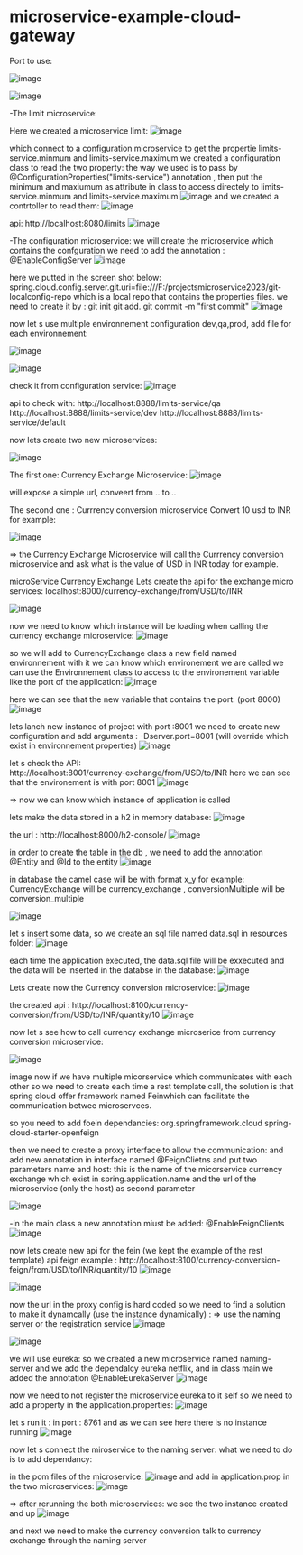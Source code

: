 # microservice-example-cloud-gateway

Port to use:

![image](https://github.com/ghailen/microservice-example-cloud-gateway/assets/36199753/4998230a-ad39-4847-beb2-4cb205f554bd)

![image](https://github.com/ghailen/microservice-example-cloud-gateway/assets/36199753/a601986a-4bd4-446a-be13-3855eca9bad0)


-The limit microservice:

Here we created a microservice limit: 
![image](https://github.com/ghailen/microservice-example-cloud-gateway/assets/36199753/3457f3fc-7458-42db-861b-3051b7f25796)

which connect to a configuration microservice to get the propertie limits-service.minmum and  limits-service.maximum
we created a configuration class to read the two property: the way we used is to pass by @ConfigurationProperties("limits-service") annotation , then put the minimum and maxiumum as attribute in class to access directely to limits-service.minmum and  limits-service.maximum
![image](https://github.com/ghailen/microservice-example-cloud-gateway/assets/36199753/aa381a9a-c14d-441c-967f-a6a16b79a658)
 and we created a contrtoller to read them:
 ![image](https://github.com/ghailen/microservice-example-cloud-gateway/assets/36199753/16eb3f65-ca58-4e6d-a13c-c1f372c9d32a)

api: http://localhost:8080/limits 
![image](https://github.com/ghailen/microservice-example-cloud-gateway/assets/36199753/f1a67218-e8c6-4d1b-8b70-c619ce4c7ab4)


-The configuration microservice:
we will create the microservice which contains the confguration
we need to add the annotation : @EnableConfigServer
![image](https://github.com/ghailen/microservice-example-cloud-gateway/assets/36199753/d914181f-2cbf-49aa-b1d7-17e136c9c067)

here we putted in the screen shot below: spring.cloud.config.server.git.uri=file:///F:/projectsmicroservice2023/git-localconfig-repo  which is a local repo that contains the properties files.
we need to create it by : 
git init
git add.
git commit -m "first commit"
![image](https://github.com/ghailen/microservice-example-cloud-gateway/assets/36199753/7e8f37a3-382e-4303-960d-572a37810f3d)

now let s use multiple environnement configuration dev,qa,prod,
add file for each environnement:

![image](https://github.com/ghailen/microservice-example-cloud-gateway/assets/36199753/9a9f8a16-73e9-4f81-8ea3-bbd22629791e)

![image](https://github.com/ghailen/microservice-example-cloud-gateway/assets/36199753/bfcedf00-8c2d-4753-babf-2bd397773ac1)

check it from configuration service:
![image](https://github.com/ghailen/microservice-example-cloud-gateway/assets/36199753/9466460f-db3b-45e5-90ce-d69952a635e5)

api to check with:
http://localhost:8888/limits-service/qa
http://localhost:8888/limits-service/dev
http://localhost:8888/limits-service/default

now lets create two new microservices: 

![image](https://github.com/ghailen/microservice-example-cloud-gateway/assets/36199753/a1edb3e2-934f-4c6f-ba28-0182831f9dc4)


The first one: Currency Exchange Microservice:
![image](https://github.com/ghailen/microservice-example-cloud-gateway/assets/36199753/fe3f1fe4-4fdb-43ef-857c-de70e6b7ba9c)

will expose a simple url, conveert from .. to ..

The second one : Currrency conversion microservice
Convert 10 usd to INR for example:

![image](https://github.com/ghailen/microservice-example-cloud-gateway/assets/36199753/674ec6e4-4e91-4706-95d1-837341cde430)



=> the Currency Exchange Microservice will call the Currrency conversion microservice and ask what is the value of USD in INR today for example.


microService Currency Exchange
Lets create the api for the exchange micro services:
localhost:8000/currency-exchange/from/USD/to/INR

![image](https://github.com/ghailen/microservice-example-cloud-gateway/assets/36199753/a2d7f4ed-373e-49f9-9483-56aecaf553c0)

now we need to know which instance will be loading when calling the currency exchange microservice:
![image](https://github.com/ghailen/microservice-example-cloud-gateway/assets/36199753/eb85a81e-7a15-4a21-bbce-a39855f27a31)

so we will add to CurrencyExchange class a new field named environnement with it we can know which environement we are called
we can use the Environnement class to access to the environement variable like the port of the application:
![image](https://github.com/ghailen/microservice-example-cloud-gateway/assets/36199753/f0b7672b-538b-44d9-95fe-576ae7ca8e00)

here we can see that the new variable that contains the port: (port 8000)
![image](https://github.com/ghailen/microservice-example-cloud-gateway/assets/36199753/a65e59cf-6790-4499-8103-716993574e03)

lets lanch new instance of project with port :8001
we need to create new configuration and add arguments : -Dserver.port=8001 (will override which exist in environnement properties)
![image](https://github.com/ghailen/microservice-example-cloud-gateway/assets/36199753/f86ce3a8-a187-4816-9aa2-d8ab31311d1b)

let s check the API:  
http://localhost:8001/currency-exchange/from/USD/to/INR
here we can see that the environement is with port 8001
![image](https://github.com/ghailen/microservice-example-cloud-gateway/assets/36199753/6edb0ff8-fc61-4029-b921-c38588934bb9)

=> now we can know which instance of application is called

lets make the data stored in a h2 in memory database:
![image](https://github.com/ghailen/microservice-example-cloud-gateway/assets/36199753/4c20d2ba-b2e2-48ca-8935-a7fe8b96526c)

the url : http://localhost:8000/h2-console/
![image](https://github.com/ghailen/microservice-example-cloud-gateway/assets/36199753/157d6405-7ffd-4bb2-b0cf-e33961bbe3eb)

in order to create the table in the db , we need to add the annotation @Entity and @Id to the entity 
![image](https://github.com/ghailen/microservice-example-cloud-gateway/assets/36199753/6ced933c-f911-435d-aa12-5786959b4908)

in database the camel case will be with format x_y for example: CurrencyExchange will be currency_exchange ,  conversionMultiple will be conversion_multiple

![image](https://github.com/ghailen/microservice-example-cloud-gateway/assets/36199753/26edc493-69a4-4753-8fbf-157cd87de2cc)

let s insert some data, so we create an sql file named data.sql in resources folder:
![image](https://github.com/ghailen/microservice-example-cloud-gateway/assets/36199753/e83ccfab-22ce-46ee-9080-134f57df363d)

each time the application executed, the data.sql file will be exxecuted and the data will be inserted in the databse
in the database:
![image](https://github.com/ghailen/microservice-example-cloud-gateway/assets/36199753/f0d209e3-0300-4dd1-9bee-938ae0457d9d)


Lets create now the Currency conversion microservice:
![image](https://github.com/ghailen/microservice-example-cloud-gateway/assets/36199753/ac7a1b2d-45c2-42ce-90a9-75019f17f7bf)

the created api : 
http://localhost:8100/currency-conversion/from/USD/to/INR/quantity/10
![image](https://github.com/ghailen/microservice-example-cloud-gateway/assets/36199753/548e825d-7077-42aa-8d75-6af356cb60b7)

now let s see how to call currency exchange microserice from currency conversion microservice:

![image](https://github.com/ghailen/microservice-example-cloud-gateway/assets/36199753/f68b2143-39d4-48e8-8747-2f8e49f4481d)


image now if we have multiple micorservice which communicates with each other so we need to create each time a rest template call, the solution is that spring cloud offer framework named Feinwhich can facilitate the communication betwee microservces.

so you need to add foein dependancies:
<dependency>
		 <groupId>org.springframework.cloud</groupId>
    <artifactId>spring-cloud-starter-openfeign</artifactId>
		</dependency>

  then we need to create a proxy interface to allow the communication:
and add new annotation in interface named @FeignClietns and put two parameters name and host:
this is the name of the micorservice currency exchange which exist in spring.application.name and the url of the microservice (only the host) as second parameter
  
  ![image](https://github.com/ghailen/microservice-example-cloud-gateway/assets/36199753/3773ce73-bddc-47dc-a5b9-a155ae51cc57)

  -in the main class a new annotation miust be added:
  @EnableFeignClients
  ![image](https://github.com/ghailen/microservice-example-cloud-gateway/assets/36199753/e225db1c-b96c-4554-8683-a9ca55eefde6)

  now lets create new api for the fein (we kept the example of the rest template)
  api feign example : http://localhost:8100/currency-conversion-feign/from/USD/to/INR/quantity/10
  ![image](https://github.com/ghailen/microservice-example-cloud-gateway/assets/36199753/1719231c-dd6d-492b-9945-3985da162e9d)

  ![image](https://github.com/ghailen/microservice-example-cloud-gateway/assets/36199753/55020007-7230-43cb-994a-3400ea92a0e9)

now the url in the proxy config is hard coded so we need to find a solution to make it dynamcally (use the instance dynamically) : => use the naming server or the registration service
![image](https://github.com/ghailen/microservice-example-cloud-gateway/assets/36199753/eb4ce5ab-f50a-4a0c-8132-07d9f0e78224)

![image](https://github.com/ghailen/microservice-example-cloud-gateway/assets/36199753/d86191d5-9024-4708-ba46-19f48f31120b)

we will use eureka: 
so we created a new microservice named naming-server
and we add the dependalcy eureka netflix,
and in class main we added the annotation @EnableEurekaServer
![image](https://github.com/ghailen/microservice-example-cloud-gateway/assets/36199753/322980cf-4ef7-47cd-8536-710e22df2226)

now we need to not register the microservice eureka to it self so we need to add a property in the application.properties:
![image](https://github.com/ghailen/microservice-example-cloud-gateway/assets/36199753/1c1af787-2096-4650-8826-c8380789341f)


let s run it : in port : 8761 and as we can see here there is no instance running
![image](https://github.com/ghailen/microservice-example-cloud-gateway/assets/36199753/b6625ea2-9ed7-4a68-baf0-f375da19808c)

  
now let s connect the miroservice to the naming server:
what we need to do is to add dependancy: 

in the pom files of the microservice:
![image](https://github.com/ghailen/microservice-example-cloud-gateway/assets/36199753/5e84843f-94ad-4517-82f6-73ad96e282df)
and add in application.prop in the two microservices: 
![image](https://github.com/ghailen/microservice-example-cloud-gateway/assets/36199753/fab6a2f6-7685-45fe-97c3-444e4de80264)

=> after rerunning the both microservices: we see the two instance created and up
![image](https://github.com/ghailen/microservice-example-cloud-gateway/assets/36199753/1c96a9ca-ce87-44a3-80ed-9bd7467d233b)

and next we need to make the currency conversion talk to currency exchange through the naming server



